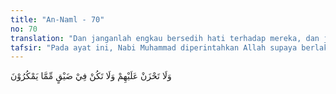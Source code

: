 ```yaml
---
title: "An-Naml - 70"
no: 70
translation: "Dan janganlah engkau bersedih hati terhadap mereka, dan janganlah (dadamu) merasa sempit terhadap upaya tipu daya mereka.”"
tafsir: "Pada ayat ini, Nabi Muhammad diperintahkan Allah supaya berlaku sabar dan tenang menghadapi bermacam-macam tantangan dan cemoohan dari orang-orang kafir itu. Nabi dilarang bersedih hati dan putus asa menghadapi tipu daya mereka karena Allah pasti memberi pertolongan sehingga agama Islam akan tersebar luas ke seluruh pelosok bumi, walaupun orang-orang kafir tidak menyukainya, seperti tercantum dalam firman-Nya:\n\nDialah yang telah mengutus Rasul-Nya dengan petunjuk (Al-Qur'an) dan agama yang benar untuk diunggulkan atas segala agama, walaupun orang-orang musyrik tidak menyukai. (at-Taubah/9: 33)"
---
```


وَلَا تَحْزَنْ عَلَيْهِمْ وَلَا تَكُنْ فِيْ ضَيْقٍ مِّمَّا يَمْكُرُوْنَ 
